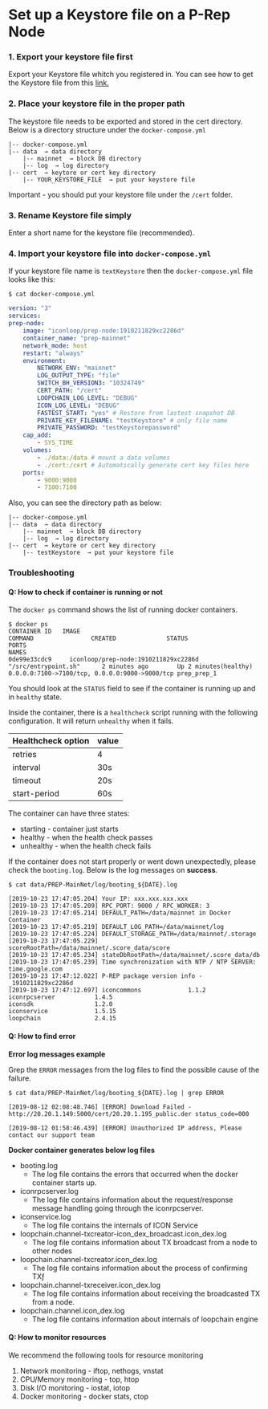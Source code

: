 # Set up a Keystore file on a P-Rep Node

### 1. Export your keystore file first

Export your Keystore file whitch you registered in. You can see how to get the Keystore file from this [link.](../../introduction/icon-key-concepts/accounts.md)

### 2. Place your keystore file in the proper path

The keystore file needs to be exported and stored in the cert directory. Below is a directory structure under the `docker-compose.yml`

```text
|-- docker-compose.yml   
|-- data  → data directory            
    |-- mainnet  → block DB directory 
    |-- log  → log directory
|-- cert  → keytore or cert key directory
    |-- YOUR_KEYSTORE_FILE  → put your keystore file
```

Important - you should put your keystore file under the `/cert` folder.

### 3. Rename Keystore file simply

Enter a short name for the keystore file \(recommended\).

### 4. Import your keystore file into `docker-compose.yml`

If your keystore file name is `textKeystore` then the `docker-compose.yml` file looks like this:

`$ cat docker-compose.yml`

```yaml
version: "3"
services:
prep-node:
    image: "iconloop/prep-node:1910211829xc2286d"
    container_name: "prep-mainnet"
    network_mode: host     
    restart: "always"
    environment:
        NETWORK_ENV: "mainnet"
        LOG_OUTPUT_TYPE: "file"
        SWITCH_BH_VERSION3: "10324749"
        CERT_PATH: "/cert"
        LOOPCHAIN_LOG_LEVEL: "DEBUG"
        ICON_LOG_LEVEL: "DEBUG"       
        FASTEST_START: "yes" # Restore from lastest snapshot DB
        PRIVATE_KEY_FILENAME: "testKeystore" # only file name
        PRIVATE_PASSWORD: "testKeystorepassword"
    cap_add:
        - SYS_TIME      
    volumes:
        - ./data:/data # mount a data volumes
        - ./cert:/cert # Automatically generate cert key files here
    ports:
        - 9000:9000
        - 7100:7100
```

Also, you can see the directory path as below:

```text
|-- docker-compose.yml   
|-- data  → data directory            
    |-- mainnet  → block DB directory 
    |-- log  → log directory
|-- cert  → keytore or cert key directory
    |-- testKeystore  → put your keystore file
```

### Troubleshooting

#### Q: How to check if container is running or not

The `docker ps` command shows the list of running docker containers.

```text
$ docker ps
CONTAINER ID   IMAGE                                                          COMMAND                CREATED              STATUS                          PORTS                                                                 NAMES
0de99e33cdc9     iconloop/prep-node:1910211829xc2286d    "/src/entrypoint.sh"      2 minutes ago        Up 2 minutes(healthy)    0.0.0.0:7100->7100/tcp, 0.0.0.0:9000->9000/tcp prep_prep_1
```

You should look at the `STATUS` field to see if the container is running up and in `healthy` state.

Inside the container, there is a `healthcheck` script running with the following configuration. It will return `unhealthy` when it fails.

| Healthcheck option | value |
| :--- | :--- |
| retries | 4 |
| interval | 30s |
| timeout | 20s |
| start-period | 60s |

The container can have three states:

* starting - container just starts
* healthy - when the health check passes
* unhealthy - when the health check fails

If the container does not start properly or went down unexpectedly, please check the `booting.log`. Below is the log messages on **success**.

```text
$ cat data/PREP-MainNet/log/booting_${DATE}.log 

[2019-10-23 17:47:05.204] Your IP: xxx.xxx.xxx.xxx
[2019-10-23 17:47:05.209] RPC_PORT: 9000 / RPC_WORKER: 3
[2019-10-23 17:47:05.214] DEFAULT_PATH=/data/mainnet in Docker Container
[2019-10-23 17:47:05.219] DEFAULT_LOG_PATH=/data/mainnet/log
[2019-10-23 17:47:05.224] DEFAULT_STORAGE_PATH=/data/mainnet/.storage
[2019-10-23 17:47:05.229] scoreRootPath=/data/mainnet/.score_data/score
[2019-10-23 17:47:05.234] stateDbRootPath=/data/mainnet/.score_data/db
[2019-10-23 17:47:05.239] Time synchronization with NTP / NTP SERVER: time.google.com
[2019-10-23 17:47:12.022] P-REP package version info - _1910211829xc2286d
[2019-10-23 17:47:12.697] iconcommons             1.1.2
iconrpcserver           1.4.5
iconsdk                 1.2.0
iconservice             1.5.15
loopchain               2.4.15
```

#### Q: How to find error

**Error log messages example**

Grep the `ERROR` messages from the log files to find the possible cause of the failure.

```text
$ cat data/PREP-MainNet/log/booting_${DATE}.log | grep ERROR

[2019-08-12 02:08:48.746] [ERROR] Download Failed - http://20.20.1.149:5000/cert/20.20.1.195_public.der status_code=000

[2019-08-12 01:58:46.439] [ERROR] Unauthorized IP address, Please contact our support team
```

**Docker container generates below log files**

* booting.log
  * The log file contains the errors that occurred when the docker container starts up.
* iconrpcserver.log
  * The log file contains information about the request/response message handling going through the iconrpcserver. 
* iconservice.log
  * The log file contains the internals of ICON Service
* loopchain.channel-txcreator-icon\_dex\_broadcast.icon\_dex.log
  * The log file contains information about TX broadcast from a node to other nodes
* loopchain.channel-txcreator.icon\_dex.log
  * The log file contains information about the process of confirming TXƒ
* loopchain.channel-txreceiver.icon\_dex.log
  * The log file contains information about receiving the broadcasted TX from a node.
* loopchain.channel.icon\_dex.log
  * The log file contains information about internals of loopchain engine

#### Q: How to monitor **resources**

We recommend the following tools for resource monitoring

1. Network monitoring - iftop, nethogs, vnstat
2. CPU/Memory monitoring - top, htop
3. Disk I/O monitoring - iostat, iotop
4. Docker monitoring - docker stats, ctop

